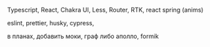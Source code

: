 Typescript, React, Chakra UI, Less, Router, RTK, react spring (anims)

eslint, prettier, husky, cypress,

в планах, добавить моки, граф либо аполло, formik
